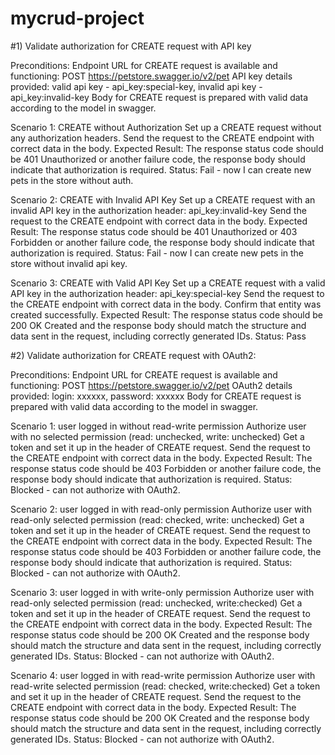 # mycrud-project



#1) Validate authorization for CREATE request with API key

Preconditions:
Endpoint URL for CREATE request is available and functioning:
	POST https://petstore.swagger.io/v2/pet
API key details provided: 
	valid api key - api_key:special-key, 
invalid api key - api_key:invalid-key
Body for CREATE request is prepared with valid data according to the model in swagger.

Scenario 1: CREATE without Authorization
Set up a CREATE request without any authorization headers.
Send the request to the CREATE endpoint with correct data in the body.
Expected Result: The response status code should be 401 Unauthorized or another failure code, the response body should indicate that authorization is required.
Status: Fail - now I can create new pets in the store without auth.

Scenario 2: CREATE with Invalid API Key
Set up a CREATE request with an invalid API key in the authorization header: api_key:invalid-key
Send the request to the CREATE endpoint with correct data in the body.
Expected Result: The response status code should be 401 Unauthorized or 403 Forbidden or another failure code, the response body should indicate that authorization is required.
Status: Fail -  now I can create new pets in the store without invalid api key.

Scenario 3: CREATE with Valid API Key
Set up a CREATE request with a valid API key in the authorization header: api_key:special-key
Send the request to the CREATE endpoint with correct data in the body.
Confirm that entity was created successfully.
Expected Result: The response status code should be 200 OK Created and the response body should match the structure and data sent in the request, including correctly generated IDs.
Status: Pass


#2) Validate authorization for CREATE request with OAuth2: 

Preconditions:
Endpoint URL for CREATE request is available and functioning:
	POST https://petstore.swagger.io/v2/pet
OAuth2 details provided: 
login: xxxxxx, password: xxxxxx
Body for CREATE request is prepared with valid data according to the model in swagger.

Scenario 1: user logged in without read-write permission
Authorize user with no selected permission (read: unchecked, write: unchecked)
Get a token and set it up in the header of CREATE request. 
Send the request to the CREATE endpoint with correct data in the body.
Expected Result: The response status code should be 403 Forbidden or another failure code, the response body should indicate that authorization is required.
Status: Blocked - can not authorize with OAuth2.

Scenario 2: user logged in with read-only permission
Authorize user with read-only selected permission (read: checked, write: unchecked)
Get a token and set it up in the header of CREATE request. 
Send the request to the CREATE endpoint with correct data in the body.
Expected Result: The response status code should be 403 Forbidden or another failure code, the response body should indicate that authorization is required.
Status: Blocked - can not authorize with OAuth2.

Scenario 3: user logged in with write-only permission
Authorize user with read-only selected permission (read: unchecked, write:checked)
Get a token and set it up in the header of CREATE request. 
Send the request to the CREATE endpoint with correct data in the body.
Expected Result: The response status code should be 200 OK Created and the response body should match the structure and data sent in the request, including correctly generated IDs.
Status: Blocked - can not authorize with OAuth2.

Scenario 4: user logged in with read-write permission
Authorize user with read-write selected permission (read: checked, write:checked)
Get a token and set it up in the header of CREATE request. 
Send the request to the CREATE endpoint with correct data in the body.
Expected Result: The response status code should be 200 OK Created and the response body should match the structure and data sent in the request, including correctly generated IDs.
Status: Blocked - can not authorize with OAuth2.
